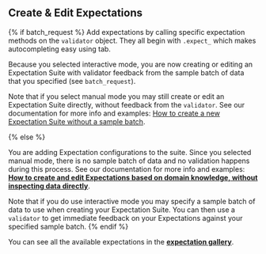 ## Create & Edit Expectations

{% if batch_request %}
Add expectations by calling specific expectation methods on the `validator` object. They all begin with `.expect_` which makes autocompleting easy using tab.

Because you selected interactive mode, you are now creating or editing an Expectation Suite with validator feedback from the sample batch of data that you specified (see `batch_request`).

Note that if you select manual mode you may still create or edit an Expectation Suite directly, without feedback from the `validator`. See our documentation for more info and examples: [How to create a new Expectation Suite without a sample batch](https://docs.greatexpectations.io/docs/guides/expectations/how_to_create_and_edit_expectations_based_on_domain_knowledge_without_inspecting_data_directly).

{% else %}

You are adding Expectation configurations to the suite. Since you selected manual mode, there is no sample batch of data and no validation happens during this process. See our documentation for more info and examples: **[How to create and edit Expectations based on domain knowledge, without inspecting data directly](https://docs.greatexpectations.io/docs/guides/expectations/how_to_create_and_edit_expectations_based_on_domain_knowledge_without_inspecting_data_directly)**.

Note that if you do use interactive mode you may specify a sample batch of data to use when creating your Expectation Suite. You can then use a `validator` to get immediate feedback on your Expectations against your specified sample batch.
{% endif %}

You can see all the available expectations in the **[expectation gallery](https://greatexpectations.io/expectations)**.

